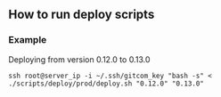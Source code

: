 ## How to run deploy scripts

### Example
Deploying from version 0.12.0 to 0.13.0

```
ssh root@server_ip -i ~/.ssh/gitcom_key "bash -s" < ./scripts/deploy/prod/deploy.sh "0.12.0" "0.13.0"
```
